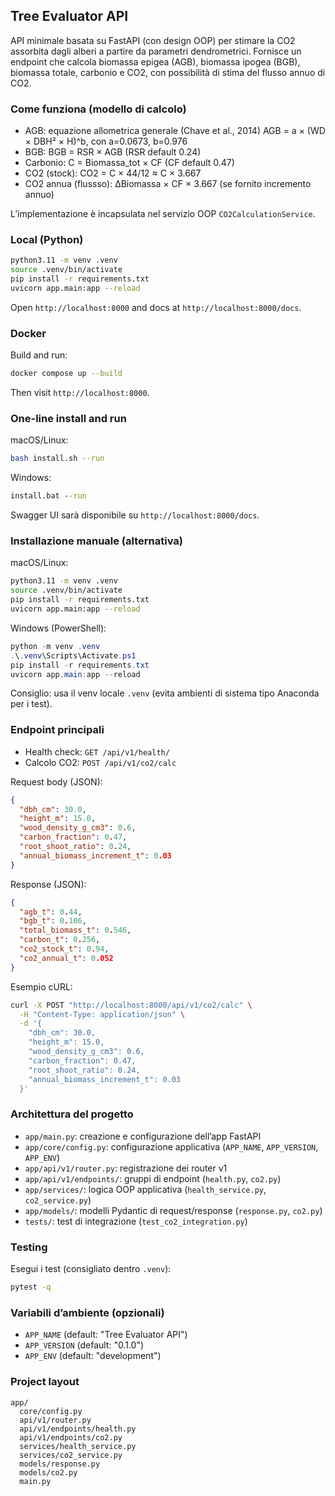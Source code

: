 ## Tree Evaluator API

API minimale basata su FastAPI (con design OOP) per stimare la CO2 assorbita dagli alberi a partire da parametri dendrometrici. Fornisce un endpoint che calcola biomassa epigea (AGB), biomassa ipogea (BGB), biomassa totale, carbonio e CO2, con possibilità di stima del flusso annuo di CO2.

### Come funziona (modello di calcolo)

- AGB: equazione allometrica generale (Chave et al., 2014) AGB = a × (WD × DBH² × H)^b, con a=0.0673, b=0.976
- BGB: BGB = RSR × AGB (RSR default 0.24)
- Carbonio: C = Biomassa_tot × CF (CF default 0.47)
- CO2 (stock): CO2 = C × 44/12 ≈ C × 3.667
- CO2 annua (flussso): ΔBiomassa × CF × 3.667 (se fornito incremento annuo)

L’implementazione è incapsulata nel servizio OOP `CO2CalculationService`.

### Local (Python)

```bash
python3.11 -m venv .venv
source .venv/bin/activate
pip install -r requirements.txt
uvicorn app.main:app --reload
```

Open `http://localhost:8000` and docs at `http://localhost:8000/docs`.

### Docker

Build and run:

```bash
docker compose up --build
```

Then visit `http://localhost:8000`.

### One-line install and run

macOS/Linux:

```bash
bash install.sh --run
```

Windows:

```bat
install.bat --run
```

Swagger UI sarà disponibile su `http://localhost:8000/docs`.

### Installazione manuale (alternativa)

macOS/Linux:

```bash
python3.11 -m venv .venv
source .venv/bin/activate
pip install -r requirements.txt
uvicorn app.main:app --reload
```

Windows (PowerShell):

```powershell
python -m venv .venv
.\.venv\Scripts\Activate.ps1
pip install -r requirements.txt
uvicorn app.main:app --reload
```

Consiglio: usa il venv locale `.venv` (evita ambienti di sistema tipo Anaconda per i test).

### Endpoint principali

- Health check: `GET /api/v1/health/`
- Calcolo CO2: `POST /api/v1/co2/calc`

Request body (JSON):

```json
{
  "dbh_cm": 30.0,
  "height_m": 15.0,
  "wood_density_g_cm3": 0.6,
  "carbon_fraction": 0.47,
  "root_shoot_ratio": 0.24,
  "annual_biomass_increment_t": 0.03
}
```

Response (JSON):

```json
{
  "agb_t": 0.44,
  "bgb_t": 0.106,
  "total_biomass_t": 0.546,
  "carbon_t": 0.256,
  "co2_stock_t": 0.94,
  "co2_annual_t": 0.052
}
```

Esempio cURL:

```bash
curl -X POST "http://localhost:8000/api/v1/co2/calc" \
  -H "Content-Type: application/json" \
  -d '{
    "dbh_cm": 30.0,
    "height_m": 15.0,
    "wood_density_g_cm3": 0.6,
    "carbon_fraction": 0.47,
    "root_shoot_ratio": 0.24,
    "annual_biomass_increment_t": 0.03
  }'
```

### Architettura del progetto

- `app/main.py`: creazione e configurazione dell’app FastAPI
- `app/core/config.py`: configurazione applicativa (`APP_NAME`, `APP_VERSION`, `APP_ENV`)
- `app/api/v1/router.py`: registrazione dei router v1
- `app/api/v1/endpoints/`: gruppi di endpoint (`health.py`, `co2.py`)
- `app/services/`: logica OOP applicativa (`health_service.py`, `co2_service.py`)
- `app/models/`: modelli Pydantic di request/response (`response.py`, `co2.py`)
- `tests/`: test di integrazione (`test_co2_integration.py`)

### Testing

Esegui i test (consigliato dentro `.venv`):

```bash
pytest -q
```

### Variabili d’ambiente (opzionali)

- `APP_NAME` (default: "Tree Evaluator API")
- `APP_VERSION` (default: "0.1.0")
- `APP_ENV` (default: "development")

### Project layout

```
app/
  core/config.py
  api/v1/router.py
  api/v1/endpoints/health.py
  api/v1/endpoints/co2.py
  services/health_service.py
  services/co2_service.py
  models/response.py
  models/co2.py
  main.py
```
